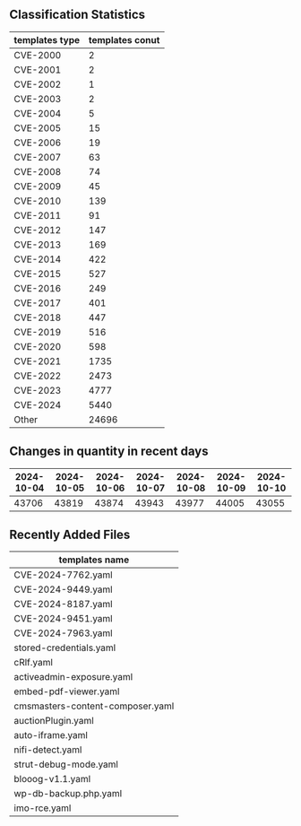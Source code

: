 ## Classification Statistics
| templates type | templates conut | 
| --- | --- |
| CVE-2000 | 2 |
| CVE-2001 | 2 |
| CVE-2002 | 1 |
| CVE-2003 | 2 |
| CVE-2004 | 5 |
| CVE-2005 | 15 |
| CVE-2006 | 19 |
| CVE-2007 | 63 |
| CVE-2008 | 74 |
| CVE-2009 | 45 |
| CVE-2010 | 139 |
| CVE-2011 | 91 |
| CVE-2012 | 147 |
| CVE-2013 | 169 |
| CVE-2014 | 422 |
| CVE-2015 | 527 |
| CVE-2016 | 249 |
| CVE-2017 | 401 |
| CVE-2018 | 447 |
| CVE-2019 | 516 |
| CVE-2020 | 598 |
| CVE-2021 | 1735 |
| CVE-2022 | 2473 |
| CVE-2023 | 4777 |
| CVE-2024 | 5440 |
| Other | 24696 |
## Changes in quantity in recent days
|2024-10-04 | 2024-10-05 | 2024-10-06 | 2024-10-07 | 2024-10-08 | 2024-10-09 | 2024-10-10|
|--- | ------ | ------ | ------ | ------ | ------ | ---|
|43706 | 43819 | 43874 | 43943 | 43977 | 44005 | 43055|
## Recently Added Files
| templates name | 
| --- |
| CVE-2024-7762.yaml |
| CVE-2024-9449.yaml |
| CVE-2024-8187.yaml |
| CVE-2024-9451.yaml |
| CVE-2024-7963.yaml |
| stored-credentials.yaml |
| cRlf.yaml |
| activeadmin-exposure.yaml |
| embed-pdf-viewer.yaml |
| cmsmasters-content-composer.yaml |
| auctionPlugin.yaml |
| auto-iframe.yaml |
| nifi-detect.yaml |
| strut-debug-mode.yaml |
| blooog-v1.1.yaml |
| wp-db-backup.php.yaml |
| imo-rce.yaml |
